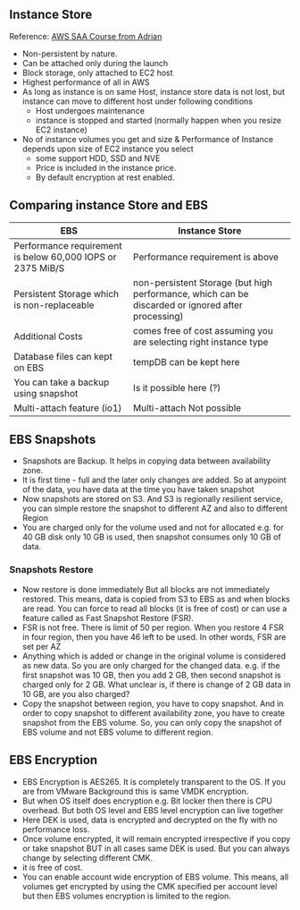 ## Instance Store

Reference: [AWS SAA Course from Adrian](https://learn.cantrill.io/) 

* Non-persistent by nature.
* Can be attached only during the launch
* Block storage, only attached to EC2 host
* Highest performance of all in AWS
* As long as instance is on same Host, instance store data is not lost, but instance can move to different host under following conditions
  * Host undergoes maintenance
  * instance is stopped and started (normally happen when you resize EC2 instance)
* No of instance volumes you get and size & Performance of Instance depends upon size of EC2 instance you select
  * some support HDD, SSD and NVE
  * Price is included in the instance price.
  * By default encryption at rest enabled.

## Comparing instance Store and EBS

EBS | Instance Store
--- | --------------
Performance requirement is below 60,000 IOPS or 2375 MiB/S | Performance requirement is above
Persistent Storage which is non-replaceable | non-persistent Storage (but high performance, which can be discarded or ignored after processing)
Additional Costs | comes free of cost assuming you are selecting right instance type
Database files can kept on EBS | tempDB can be kept here
You can take a backup using snapshot | Is it possible here (?)
Multi-attach feature (io1) | Multi-attach Not possible

## EBS Snapshots

* Snapshots are Backup. It helps in copying data between availability zone.
* It is first time - full and the later only changes are added. So at anypoint of the data, you have data at the time you have taken snapshot
* Now snapshots are stored on S3. And S3 is regionally resilient service, you can simple restore the snapshot to different AZ and also to different Region
* You are charged only for the volume used and not for allocated e.g. for 40 GB disk only 10 GB is used, then snapshot consumes only 10 GB of data.

### Snapshots Restore

* Now restore is done immediately But all blocks are not immediately restored. This means, data is copied from S3 to EBS as and when blocks are read. You can force to read all blocks (it is free of cost) or can use a feature called as Fast Snapshot Restore (FSR).
* FSR is not free. There is limit of 50 per region. When you restore 4 FSR in four region, then you have 46 left to be used. In other words, FSR are set per AZ
* Anything which is added or change in the original volume is considered as new data. So you are only charged for the changed data. e.g. if the first snapshot was 10 GB, then you add 2 GB, then second snapshot is charged only for 2 GB. What unclear is, if there is change of 2 GB data in 10 GB, are you also charged?
* Copy the snapshot between region, you have to copy snapshot. And in order to copy snapshot to different availability zone, you have to create snapshot from the EBS volume. So, you can only copy the snapshot of EBS volume and not EBS volume to different region.

## EBS Encryption

* EBS Encryption is AES265. It is completely transparent to the OS. If you are from VMware Background this is same VMDK encryption.
* But when OS itself does encryption e.g. Bit locker then there is CPU overhead. But both OS level and EBS level encryption can live together
* Here DEK is used, data is encrypted and decrypted on the fly with no performance loss.
* Once volume encrypted, it will remain encrypted irrespective if you copy or take snapshot BUT in all cases same DEK is used. But you can always change by selecting different CMK.
* it is free of cost. 
* You can enable account wide encryption of EBS volume. This means, all volumes get encrypted by using the CMK specified per account level but then EBS volumes encryption is limited to the region.